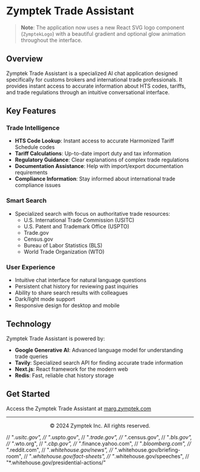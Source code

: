 # Zymptek Trade Assistant

> **Note**: The application now uses a new React SVG logo component (`ZymptekLogo`) with a beautiful gradient and optional glow animation throughout the interface.

## Overview

Zymptek Trade Assistant is a specialized AI chat application designed specifically for customs brokers and international trade professionals. It provides instant access to accurate information about HTS codes, tariffs, and trade regulations through an intuitive conversational interface.

## Key Features

### Trade Intelligence

- **HTS Code Lookup**: Instant access to accurate Harmonized Tariff Schedule codes
- **Tariff Calculations**: Up-to-date import duty and tax information
- **Regulatory Guidance**: Clear explanations of complex trade regulations
- **Documentation Assistance**: Help with import/export documentation requirements
- **Compliance Information**: Stay informed about international trade compliance issues

### Smart Search

- Specialized search with focus on authoritative trade resources:
  - U.S. International Trade Commission (USITC)
  - U.S. Patent and Trademark Office (USPTO)
  - Trade.gov
  - Census.gov
  - Bureau of Labor Statistics (BLS)
  - World Trade Organization (WTO)

### User Experience

- Intuitive chat interface for natural language questions
- Persistent chat history for reviewing past inquiries
- Ability to share search results with colleagues
- Dark/light mode support
- Responsive design for desktop and mobile

## Technology

Zymptek Trade Assistant is powered by:

- **Google Generative AI**: Advanced language model for understanding trade queries
- **Tavily**: Specialized search API for finding accurate trade information
- **Next.js**: React framework for the modern web
- **Redis**: Fast, reliable chat history storage

## Get Started

Access the Zymptek Trade Assistant at [marg.zymptek.com](https://marg.zymptek.com)

---

<div align="center">
  <p>© 2024 Zymptek Inc. All rights reserved.</p>
</div>

 // "*.usitc.gov",
                // "*.uspto.gov",
                // "*.trade.gov",
                // "*.census.gov",
                // "*.bls.gov",
                // "*.wto.org",
                   // "*.cbp.gov",
                // "*.finance.yahoo.com",
                // "*.bloomberg.com",
                // "*.reddit.com",
                // "*.whitehouse.gov/news",
                // "*.whitehouse.gov/briefing-room",
                // "*.whitehouse.gov/fact-sheets",
                // "*.whitehouse.gov/speeches",
                // "*.whitehouse.gov/presidential-actions/"